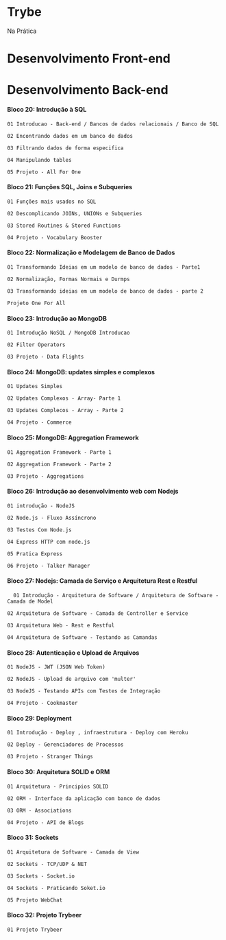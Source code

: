 # Trybe
Na Prática
# Desenvolvimento Front-end

# Desenvolvimento Back-end
#### Bloco 20: Introdução à SQL
```
01 Introducao - Back-end / Bancos de dados relacionais / Banco de SQL
```
```
02 Encontrando dados em um banco de dados
```
```
03 Filtrando dados de forma especifica
```
```
04 Manipulando tables
```
```
05 Projeto - All For One
```
#### Bloco 21: Funções SQL, Joins e Subqueries
```
01 Funções mais usados no SQL
```
```
02 Descomplicando JOINs, UNIONs e Subqueries
```
```
03 Stored Routines & Stored Functions
```
```
04 Projeto - Vocabulary Booster
```
#### Bloco 22: Normalização e Modelagem de Banco de Dados
```
01 Transformando Ideias em um modelo de banco de dados - Parte1
```
```
02 Normalização, Formas Normais e Durmps
```
```
03 Transformando ideias em um modelo de banco de dados - parte 2
```
```
Projeto One For All
```
#### Bloco 23:  Introdução ao MongoDB
```
01 Introdução NoSQL / MongoDB Introducao
```
```
02 Filter Operators
```
```
03 Projeto - Data Flights
```
#### Bloco 24: MongoDB: updates simples e complexos
```
01 Updates Simples
```
```
02 Updates Complexos - Array- Parte 1
```
```
03 Updates Complecos - Array - Parte 2
```
```
04 Projeto - Commerce
```
#### Bloco 25: MongoDB: Aggregation Framework
```
01 Aggregation Framework - Parte 1
```
```
02 Aggregation Framework - Parte 2
```
```
03 Projeto - Aggregations
```
#### Bloco 26: Introdução ao desenvolvimento web com Nodejs
```
01 introdução - NodeJS
```
```
02 Node.js - Fluxo Assíncrono
```
```
03 Testes Com Node.js
```
```
04 Express HTTP com node.js
```
```
05 Pratica Express
```
```
06 Projeto - Talker Manager
```
#### Bloco 27: Nodejs: Camada de Serviço e Arquitetura Rest e Restful
```
  01 Introdução - Arquitetura de Software / Arquitetura de Software - Camada de Model
```
```
02 Arquitetura de Software - Camada de Controller e Service
```
```
03 Arquitetura Web - Rest e Restful
```
```
04 Arquitetura de Software - Testando as Camandas
```
#### Bloco 28: Autenticação e Upload de Arquivos
```
01 NodeJS - JWT (JSON Web Token)
```
```
02 NodeJS - Upload de arquivo com 'multer'
```
```
03 NodeJS - Testando APIs com Testes de Integração
```
```
04 Projeto - Cookmaster
```

#### Bloco 29: Deployment
```
01 Introdução - Deploy , infraestrutura - Deploy com Heroku
```
```
02 Deploy - Gerenciadores de Processos
```
```
03 Projeto - Stranger Things
```

#### Bloco 30: Arquitetura SOLID e ORM
```
01 Arquitetura - Principios SOLID
```
```
02 ORM - Interface da aplicação com banco de dados
```
```
03 ORM - Associations
```
```
04 Projeto - API de Blogs
```

#### Bloco 31: Sockets

```
01 Arquitetura de Software - Camada de View
```
```
02 Sockets - TCP/UDP & NET
```
```
03 Sockets - Socket.io
```
```
04 Sockets - Praticando Soket.io
```
```
05 Projeto WebChat
```

#### Bloco 32: Projeto Trybeer

```
01 Projeto Trybeer
```